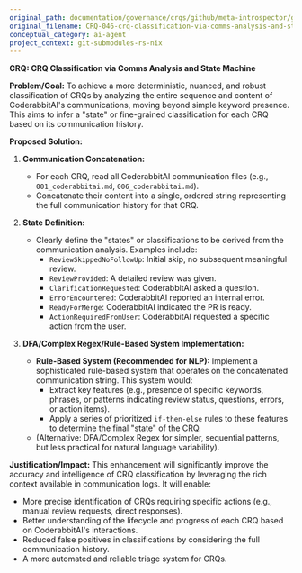 ```yaml
---
original_path: documentation/governance/crqs/github/meta-introspector/git-submodules-rs-nix/docs/crq_standardized/CRQ-046-crq-classification-via-comms-analysis-and-state-machine.md
original_filename: CRQ-046-crq-classification-via-comms-analysis-and-state-machine.md
conceptual_category: ai-agent
project_context: git-submodules-rs-nix
---
```


**CRQ: CRQ Classification via Comms Analysis and State Machine**

**Problem/Goal:**
To achieve a more deterministic, nuanced, and robust classification of CRQs by analyzing the entire sequence and content of CoderabbitAI's communications, moving beyond simple keyword presence. This aims to infer a "state" or fine-grained classification for each CRQ based on its communication history.

**Proposed Solution:**

1.  **Communication Concatenation:**
    *   For each CRQ, read all CoderabbitAI communication files (e.g., `001_coderabbitai.md`, `006_coderabbitai.md`).
    *   Concatenate their content into a single, ordered string representing the full communication history for that CRQ.

2.  **State Definition:**
    *   Clearly define the "states" or classifications to be derived from the communication analysis. Examples include:
        *   `ReviewSkippedNoFollowUp`: Initial skip, no subsequent meaningful review.
        *   `ReviewProvided`: A detailed review was given.
        *   `ClarificationRequested`: CoderabbitAI asked a question.
        *   `ErrorEncountered`: CoderabbitAI reported an internal error.
        *   `ReadyForMerge`: CoderabbitAI indicated the PR is ready.
        *   `ActionRequiredFromUser`: CoderabbitAI requested a specific action from the user.

3.  **DFA/Complex Regex/Rule-Based System Implementation:**
    *   **Rule-Based System (Recommended for NLP):** Implement a sophisticated rule-based system that operates on the concatenated communication string. This system would:
        *   Extract key features (e.g., presence of specific keywords, phrases, or patterns indicating review status, questions, errors, or action items).
        *   Apply a series of prioritized `if-then-else` rules to these features to determine the final "state" of the CRQ.
    *   (Alternative: DFA/Complex Regex for simpler, sequential patterns, but less practical for natural language variability).

**Justification/Impact:**
This enhancement will significantly improve the accuracy and intelligence of CRQ classification by leveraging the rich context available in communication logs. It will enable:
*   More precise identification of CRQs requiring specific actions (e.g., manual review requests, direct responses).
*   Better understanding of the lifecycle and progress of each CRQ based on CoderabbitAI's interactions.
*   Reduced false positives in classifications by considering the full communication history.
*   A more automated and reliable triage system for CRQs.